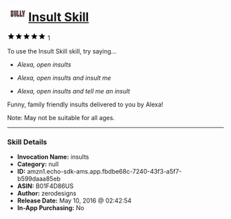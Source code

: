 # &nbsp;<img src="skill_icon" alt="Insult Skill icon" width="36"> [Insult Skill](http://alexa.amazon.com/#skills/amzn1.echo-sdk-ams.app.fbdbe68c-7240-43f3-a5f7-b599daaa85eb)
![5 stars](../../images/ic_star_black_18dp_1x.png)![5 stars](../../images/ic_star_black_18dp_1x.png)![5 stars](../../images/ic_star_black_18dp_1x.png)![5 stars](../../images/ic_star_black_18dp_1x.png)![5 stars](../../images/ic_star_black_18dp_1x.png) 1

To use the Insult Skill skill, try saying...

* *Alexa, open insults*

* *Alexa, open insults and insult me*

* *Alexa, open insults and tell me an insult*

Funny, family friendly insults delivered to you by Alexa! 

Note: May not be suitable for all ages.

***

### Skill Details

* **Invocation Name:** insults
* **Category:** null
* **ID:** amzn1.echo-sdk-ams.app.fbdbe68c-7240-43f3-a5f7-b599daaa85eb
* **ASIN:** B01F4D86US
* **Author:** zerodesigns
* **Release Date:** May 10, 2016 @ 02:42:54
* **In-App Purchasing:** No
